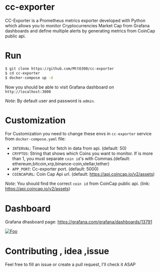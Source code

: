 # cc-exporter
CC-Exporter is a Prometheus metrics exporter developed with Python which allows you to monitor Cryptocurrencies Market Cap from Grafana dashboards and define multiple alerts by generating metrics from CoinCap public api.


# Run
```bash
$ git clone https://github.com/Mtt6300/cc-exporter
$ cd cc-exporter
$ docker-compose up -d
```
Now you should be able to visit Grafana dashboard on `http://localhost:3000`

*Note*: By default user and password is `admin`.



# Customization
For Customization you need to change these envs in `cc-exporter` service from `docker-compose.yaml` file:
- `INTERVAL`: Timeout for fetch in data from api. (default: 50)
- `CRYPTOS`: String that shows which Coins you want to monitor. If is more than 1, you must separate `coin id`'s with Commas.(default: ethereum,bitcoin,xrp,binance-coin,stellar,tether) 
- `APP_PORT`: Cc-exporter port. (default: 5000)
- `COINCAPURL`: Coin Cap Api url. (default: https://api.coincap.io/v2/assets)

*Note*: You should find the correct `coin id` from CoinCap public api. (link: https://api.coincap.io/v2/assets)


# Dashboard
Grafana dhasboard page: https://grafana.com/grafana/dashboards/13791

[![Foo](https://grafana.com/api/dashboards/13791/images/9799/image)](https://grafana.com/grafana/dashboards/13791)

# Contributing , idea ,issue
Feel free to fill an issue or create a pull request, I'll check it ASAP

